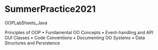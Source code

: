 # SummerPractice2021
OOPLabSheets_Java

Principles of OOP
• Fundamental OO Concepts
• Event-handling and API GUI Classes
• Code Conventions
•	 Documenting OO Systems
•	 Data Structures and Persistence


